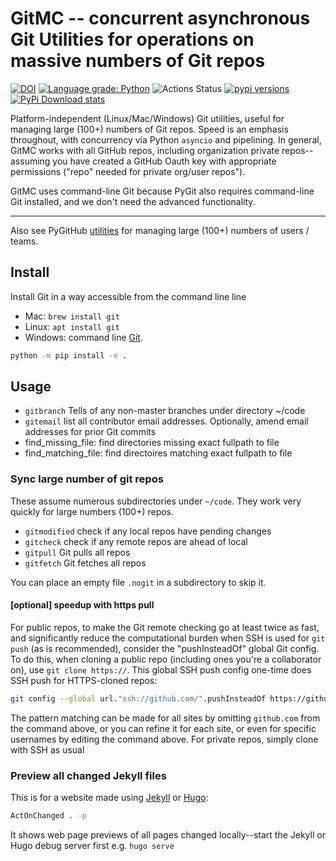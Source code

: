 # GitMC -- concurrent asynchronous Git Utilities for operations on massive numbers of Git repos

[![DOI](https://zenodo.org/badge/DOI/10.5281/zenodo.3339891.svg)](https://doi.org/10.5281/zenodo.3339891)
[![Language grade: Python](https://img.shields.io/lgtm/grade/python/g/scivision/gitMC.svg?logo=lgtm&logoWidth=18)](https://lgtm.com/projects/g/scivision/gitMC/context:python)
![Actions Status](https://github.com/scivision/gitmc/workflows/ci/badge.svg)
[![pypi versions](https://img.shields.io/pypi/pyversions/gitutils.svg)](https://pypi.python.org/pypi/gitutils)
[![PyPi Download stats](http://pepy.tech/badge/gitutils)](http://pepy.tech/project/gitutils)

Platform-independent (Linux/Mac/Windows) Git utilities, useful for managing large (100+) numbers of Git repos.
Speed is an emphasis throughout, with concurrency via Python `asyncio` and pipelining.
In general, GitMC works with all GitHub repos, including organization private repos--assuming you have created a GitHub Oauth key with appropriate permissions ("repo" needed for private org/user repos").

GitMC uses command-line Git because PyGit also requires command-line Git installed, and we don't need the advanced functionality.

---

Also see PyGitHub [utilities](https://github.com/scivision/pygithub-utils) for managing large (100+) numbers of users / teams.

## Install

Install Git in a way accessible from the command line line

* Mac: `brew install git`
* Linux: `apt install git`
* Windows: command line [Git](https://git-scm.com/download/win).

```sh
python -m pip install -e .
```

## Usage

* `gitbranch` Tells of any non-master branches under directory ~/code
* `gitemail` list all contributor email addresses. Optionally, amend email addresses for prior Git commits
* find_missing_file: find directories missing exact fullpath to file
* find_matching_file: find directoires matching exact fullpath to file

### Sync large number of git repos

These assume numerous subdirectories under `~/code`.
They work very quickly for large numbers (100+) repos.

* `gitmodified` check if any local repos have pending changes
* `gitcheck` check if any remote repos are ahead of local
* `gitpull` Git pulls all repos
* `gitfetch` Git fetches all repos

You can place an empty file `.nogit` in a subdirectory to skip it.

#### [optional] speedup with https pull

For public repos, to make the Git remote checking go at least twice as fast, and significantly reduce the computational burden when SSH is used for `git push` (as is recommended), consider the "pushInsteadOf" global Git config.
To do this, when cloning a public repo (including ones you're a collaborator on), use `git clone https://`.
This global SSH push config one-time does SSH push for HTTPS-cloned repos:

```sh
git config --global url."ssh://github.com/".pushInsteadOf https://github.com/
```

The pattern matching can be made for all sites by omitting `github.com` from the command above, or you can refine it for each site, or even for specific usernames by editing the command above.
For private repos, simply clone with SSH as usual

### Preview all changed Jekyll files

This is for a website made using
[Jekyll](https://www.scivision.dev/create-jekyll-github-pages-website)
or
[Hugo](https://github.com/scivision/hugo-flex-example):

```sh
ActOnChanged . -p
```

It shows web page previews of all pages changed locally--start the Jekyll or Hugo debug server first e.g. `hugo serve`
